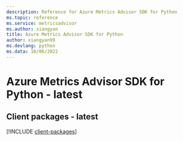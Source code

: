 ```yaml
---
description: Reference for Azure Metrics Advisor SDK for Python
ms.topic: reference
ms.service: metricsadvisor
ms.author: xiangyan
title: Azure Metrics Advisor SDK for Python
author: xiangyan99
ms.devlang: python
ms.data: 10/06/2022
---
```

# Azure Metrics Advisor SDK for Python - latest

## Client packages - latest
[!INCLUDE [client-packages](metrics-advisor-client-index.md)]